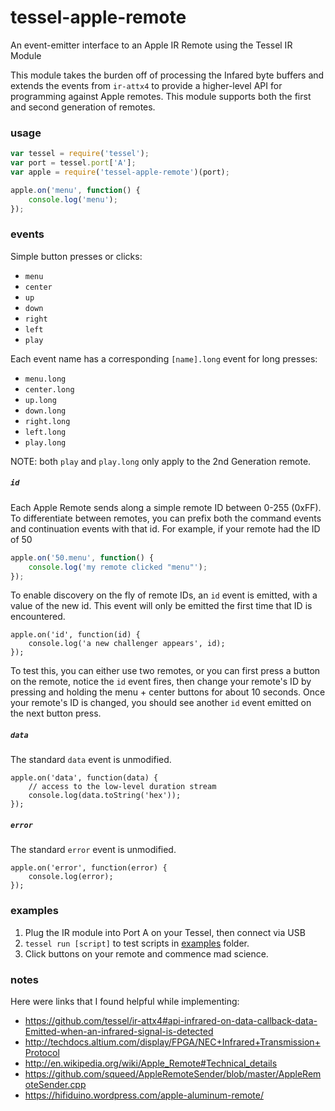 # tessel-apple-remote

An event-emitter interface to an Apple IR Remote using the Tessel IR Module

This module takes the burden off of processing the Infared byte buffers and extends the events from `ir-attx4` to provide a higher-level API for programming against Apple remotes. This module supports both the first and second generation of remotes.

### usage

```javascript
var tessel = require('tessel');
var port = tessel.port['A'];
var apple = require('tessel-apple-remote')(port);

apple.on('menu', function() {
    console.log('menu');
});
```

### events

Simple button presses or clicks:

 - `menu`
 - `center`
 - `up`
 - `down`
 - `right`
 - `left`
 - `play`

Each event name has a corresponding `[name].long` event for long presses:

 - `menu.long`
 - `center.long`
 - `up.long`
 - `down.long`
 - `right.long`
 - `left.long`
 - `play.long`

NOTE: both `play` and `play.long` only apply to the 2nd Generation remote.

##### `id`

Each Apple Remote sends along a simple remote ID between 0-255 (0xFF). To differentiate between remotes, you can prefix both the command events and continuation events with that id. For example, if your remote had the ID of 50

```javascript
apple.on('50.menu', function() {
    console.log('my remote clicked "menu"');
});
```

To enable discovery on the fly of remote IDs, an `id` event is emitted, with a value of the new id. This event will only be emitted the first time that ID is encountered.

```
apple.on('id', function(id) {
    console.log('a new challenger appears', id);
});
```

To test this, you can either use two remotes, or you can first press a button on the remote, notice the `id` event fires, then change your remote's ID by pressing and holding the menu + center buttons for about 10 seconds. Once your remote's ID is changed, you should see another `id` event emitted on the next button press.

##### `data`

The standard `data` event is unmodified.

```
apple.on('data', function(data) {
    // access to the low-level duration stream
    console.log(data.toString('hex'));
});
```
##### `error`

The standard `error` event is unmodified.

```
apple.on('error', function(error) {
    console.log(error);
});
```


### examples

1. Plug the IR module into Port A on your Tessel, then connect via USB
2. `tessel run [script]` to test scripts in [examples](./examples) folder.
3. Click buttons on your remote and commence mad science.


### notes

Here were links that I found helpful while implementing: 

 - https://github.com/tessel/ir-attx4#api-infrared-on-data-callback-data-Emitted-when-an-infrared-signal-is-detected
 - http://techdocs.altium.com/display/FPGA/NEC+Infrared+Transmission+Protocol
 - http://en.wikipedia.org/wiki/Apple_Remote#Technical_details
 - https://github.com/squeed/AppleRemoteSender/blob/master/AppleRemoteSender.cpp
 - https://hifiduino.wordpress.com/apple-aluminum-remote/ 


